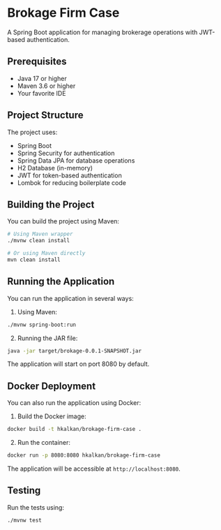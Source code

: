 # Brokage Firm Case

A Spring Boot application for managing brokerage operations with JWT-based authentication.

## Prerequisites

- Java 17 or higher
- Maven 3.6 or higher
- Your favorite IDE

## Project Structure

The project uses:
- Spring Boot
- Spring Security for authentication
- Spring Data JPA for database operations
- H2 Database (in-memory)
- JWT for token-based authentication
- Lombok for reducing boilerplate code

## Building the Project

You can build the project using Maven:

```bash
# Using Maven wrapper
./mvnw clean install

# Or using Maven directly
mvn clean install
```

## Running the Application

You can run the application in several ways:

1. Using Maven:
```bash
./mvnw spring-boot:run
```

2. Running the JAR file:
```bash
java -jar target/brokage-0.0.1-SNAPSHOT.jar
```

The application will start on port 8080 by default.

## Docker Deployment

You can also run the application using Docker:

1. Build the Docker image:
```bash
docker build -t hkalkan/brokage-firm-case .
```

2. Run the container:
```bash
docker run -p 8080:8080 hkalkan/brokage-firm-case
```

The application will be accessible at `http://localhost:8080`.

## Testing

Run the tests using:
```bash
./mvnw test
```